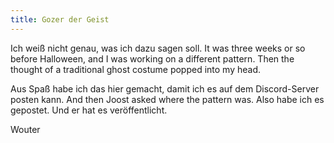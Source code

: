 ```yaml
---
title: Gozer der Geist
---
```


Ich weiß nicht genau, was ich dazu sagen soll. It was three weeks or so before Halloween, and I was working on a different pattern. Then the thought of a traditional ghost costume popped into my head.

Aus Spaß habe ich das hier gemacht, damit ich es auf dem Discord-Server posten kann. And then Joost asked where the pattern was. Also habe ich es gepostet. Und er hat es veröffentlicht.

Wouter

<br />
<DesignInfo design='gozer' docs />
